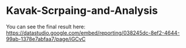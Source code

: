 # Kavak-Scrpaing-and-Analysis
You can see the final result here:
https://datastudio.google.com/embed/reporting/038245dc-8ef2-4644-99ab-1378e7abfaa7/page/iGCvC
